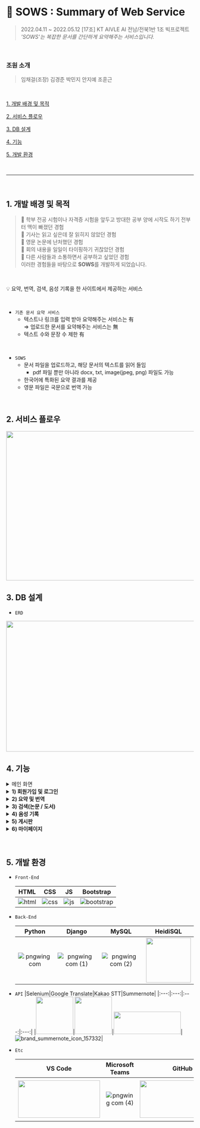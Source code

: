 <br>

# 📑 SOWS : Summary of Web Service
> 2022.04.11 ~ 2022.05.12 [17조] KT AIVLE AI 전남/전북1반 1조 빅프로젝트<br>
>  *'SOWS'는 복잡한 문서를 간단하게 요약해주는 서비스입니다.*

<br>

### 조원 소개
> 임채걸(조장) 김경준 박민지 안지예 조훈근

<br>

[1. 개발 배경 및 목적](#1-개발-배경-및-목적)

[2. 서비스 플로우](#2-서비스-플로우)

[3. DB 설계](#3-db-설계)

[4. 기능](#4-기능)

[5. 개발 환경](#5-개발-환경)

<br>

***

<br>

## 1. 개발 배경 및 목적
> 🤔 학부 전공 시험이나 자격증 시험을 앞두고 방대한 공부 양에 시작도 하기 전부터 맥이 빠졌던 경험<br> 🤔 기사는 읽고 싶은데 잘 읽히지 않았던 경험 <br> 🤔 영문 논문에 난처했던 경험 <br> 🤔 회의 내용을 일일이 타이핑하기 귀찮았던 경험 <br> 🤔 다른 사람들과 소통하면서 공부하고 싶었던 경험 <br>이러한 경험들을 바탕으로 **SOWS**를 개발하게 되었습니다.

<br>

💡 요약, 번역, 검색, 음성 기록을 한 사이트에서 제공하는 서비스

<!-- 문서 파일을 읽어 요약해주는 서비스 -->

<!-- - KT AIVLE 강의를 진행하면서 실습 하나하나에 여러가지 에러 발생 -->

<br>

- `기존 문서 요약 서비스`
  - 텍스트나 링크를 입력 받아 요약해주는 서비스는 有
  <br>⇒ 업로드한 문서를 요약해주는 서비스는 無
  - 텍스트 수와 문장 수 제한 有

 
<br>

- `SOWS`
  - 문서 파일을 업로드하고, 해당 문서의 텍스트를 읽어 들임
    - pdf 파일 뿐만 아니라 docx, txt, image(jpeg, png) 파일도 가능
  - 한국어에 특화된 요약 결과를 제공
  - 영문 파일은 국문으로 번역 가능

<br>

## 2. 서비스 플로우
<img src="https://velog.velcdn.com/images/jiyeah3108/post/3d88ab53-f995-44eb-9668-2740b239f900/image.png" width="740" height="400">

<br>


## 3. DB 설계
  - `ERD`
  <img src="https://velog.velcdn.com/images/jiyeah3108/post/c40b3c20-8376-4062-81ae-f5a0301c92d8/image.png" width="740" height="350">



<br>

## 4. 기능
<details>
  <summary>메인 화면</summary>
   <div markdown="1">       
     <br>
     <img src="https://velog.velcdn.com/images/jiyeah3108/post/d7288e97-9225-401e-a85e-8f2d1b06325d/image.PNG" width="740" height="400">
     <br>
     <text>⇒ 로그인, 요약, 검색, 게시판, 음성 기록을 한 눈에 확인하고 이동할 수 있는 페이지</text>
   </div>
 </details>

 <details>
    <summary><strong>1) 회원가입 및 로그인</strong></summary>
        <div markdown="1">  
            <h3>📝 회원가입</h3>
            <img src="https://velog.velcdn.com/images/jiyeah3108/post/a255f4b2-894d-4363-844d-c01821549450/image.PNG" width="740" height="400">
            <h3>🔓 로그인</h3>
            <img src="https://velog.velcdn.com/images/jiyeah3108/post/6d02986d-15b3-49ba-a3e4-2f44e8d67f5c/image.PNG" width="740" height="400">
            <br>
            <text>⇒ django 내장 모듈을 사용하여 회원가입, 로그인, 로그아웃 구현</text>
        </div>
</details>
 
 <details>
  <summary><strong>2) 요약 및 번역</strong></summary>
   <div markdown="1"> 
    <br>
     <h3>파일 업로드</h3>
     <img src="https://velog.velcdn.com/images/jiyeah3108/post/10a2e55c-e0db-4a2d-8de7-3000159504d4/image.PNG" width="740" height="400">
     <img src="https://velog.velcdn.com/images/jiyeah3108/post/cf6f8322-eb06-4f67-b57b-5a86b343c4ef/image.PNG" width="740" height="400">
    <br>
     <text>⇒ 파일 업로드 : Drag & Drop이나 업로드 버튼을 눌러 파일 업로드 가능<br>업로드 가능 파일 : PDF, Word, txt, img</text>
     <h3>파일 텍스트</h3>
     <img src="https://velog.velcdn.com/images/jiyeah3108/post/4533711f-154f-41dc-b66a-c60451d978bd/image.PNG" width="740" height="400">
    <br> 
    <text>⇒ 사용자가 업로드한 파일의 텍스트 전문 / 번역하거나 요약 가능 <br> KoBERT로 요약 기능을 구현했기 때문에 영문 파일인 경우 한글 번역을 한 후 요약하는 것을 권장</text>
     <h3>번역</h3>
     <img src="https://velog.velcdn.com/images/jiyeah3108/post/37036603-d159-478e-af20-93c15dc2de7a/image.PNG" width="740" height="400">
    <br> 
    <text>⇒ 영문을 국문으로 번역한 텍스트 전문(Google Translate API 이용) <br> 요약 버튼을 눌러 요약 가능</text>
     <h3>요약</h3>
     <img src="https://velog.velcdn.com/images/jiyeah3108/post/9379616f-5dbc-4ab7-9560-3f4d8bcd4909/image.PNG" width="740" height="400">
     <br>
     <text>⇒ 요약한 결과물<br>다운로드 버튼을 눌러 요약한 결과물을 txt 파일로 다운로드 가능</text>
   </div>
 </details>
 
 <details>
  <summary><strong>3) 검색(논문 / 도서)</strong></summary>
   <div markdown="1">
     <h3>검색 카테고리</h3> 
     <img src="https://velog.velcdn.com/images/jiyeah3108/post/98338dea-f993-453f-afd9-a8a54ecc0fdc/image.PNG" width="740" height="400">
    <br>
     <text>⇒ 메인 화면에서 검색 버튼을 누르면 이동하는 페이지<br>논문 검색과 도서 검색을 할 수 있음</text>
     <h3>🔎 논문 검색</h3> 
     <img src="https://velog.velcdn.com/images/jiyeah3108/post/3e5c2300-78cd-4007-98be-d50b4bc29640/image.PNG" width="740" height="400">
     <img src="https://velog.velcdn.com/images/jiyeah3108/post/e0c53e8f-de97-4e13-ad8d-e1368e1b052d/image.PNG" width="740" height="400">
     <img src="https://velog.velcdn.com/images/jiyeah3108/post/69bffbc6-2a9e-4c8e-99a0-80d2644452f6/image.PNG" width="740" height="400">
    <br>
     <text>⇒ Selenium을 이용하여 RISS 크롤링<br>검색된 논문 결과와 각 논문의 초록을 확인할 수 있음</text>
     <h3>🔎 도서 검색</h3> 
     <img src="https://velog.velcdn.com/images/jiyeah3108/post/c0ce3371-601f-46be-ab25-af3d7d6760f2/image.PNG" width="740" height="400">
     <img src="https://velog.velcdn.com/images/jiyeah3108/post/498dae76-5d14-477a-9db8-41979bd057ea/image.PNG" width="740" height="400">
    <br>
     <text>⇒ 교보문고를 크롤링한 결과를 확인할 수 있으며 바로가기를 통해 서점 링크로 이동 가능</text>
   </div>
 </details>
 
 <details>
  <summary><strong>4) 음성 기록</strong></summary>
   <div markdown="1">  
   <br>     
     <img src="https://velog.velcdn.com/images/jiyeah3108/post/65ba59a3-3cb7-47d9-835f-c99699db083f/image.PNG" width="740" height="400">
     <img src="https://velog.velcdn.com/images/jiyeah3108/post/5bd5dfa9-97b2-473d-afb2-bb4fdcd010f5/image.png" width="740" height="400">
     <br>
     <text>⇒ Kakao STT를 이용한 음성이 기록되고, 기록된 결과 텍스트 파일로 다운로드 가능</text>
   </div>
 </details>
 
 <details>
  <summary><strong>5) 게시판</strong></summary>
   <div markdown="1">
   <br>
     <h3>글 목록</h3> 
     <img src="https://velog.velcdn.com/images/jiyeah3108/post/c5c574b5-11c8-450a-8c45-1725dc7c48d7/image.PNG" width="740" height="400">
    <br>
     <text>⇒ Paginator로 9개의 글을 한 페이지에서 확인 가능</text>
     <h3>글 쓰기</h3>
     <img src="https://velog.velcdn.com/images/jiyeah3108/post/3ee276a1-c013-4518-ad09-7a71acec007c/image.PNG" width="740" height="400">
    <br>
     <text>⇒ Summernote Editor 사용</text>
     <h3>게시글</h3> 
     <img src="https://velog.velcdn.com/images/jiyeah3108/post/6346d9c9-9550-4ba5-bbbc-e0f87ab3371a/image.PNG" width="740" height="400">
     <h3>글 검색</h3> 
     <img src="https://velog.velcdn.com/images/jiyeah3108/post/93f568ac-51c7-42bb-ab66-9f3a4fe30088/image.PNG" width="740" height="400">
    <br>
     <text>⇒ 게시글 내 작성자, 글 내용, 글 제목을 기준으로 검색어와 관련된 게시글 출력</text>
   </div>
 </details>
 
 <details>
  <summary><strong>6) 마이페이지</strong></summary>
   <div markdown="1">    
     <br>
     <img src="https://velog.velcdn.com/images/jiyeah3108/post/9d611d45-f91c-4645-a0aa-c74b1a84e854/image.PNG" width="740" height="400">
     <img src="https://velog.velcdn.com/images/jiyeah3108/post/bf78ce58-6003-4a0a-85c7-ff865a412296/image.PNG" width="740" height="400">
     <br>
     <text>⇒ 사용자가 게시판에서 작성한 글, 댓글 단 글을 확인 가능</text>
     <h3>✏ 닉네임 수정</h3>
     <img src="https://velog.velcdn.com/images/jiyeah3108/post/75518efc-c223-4f87-ac6d-6891ebd2a773/image.PNG" width="740" height="400">
     <br>
   </div>
 </details>
<br>


<br>

## 5. 개발 환경

- `Front-End`

  |HTML|CSS|JS|Bootstrap|
  |:---:|:---:|:---:|:---:|
  |![html](https://user-images.githubusercontent.com/68097036/151471705-99458ff8-186c-435b-ac5c-f348fd836e40.png)|![css](https://user-images.githubusercontent.com/68097036/151471805-14e89a94-59e8-468f-8192-c10746b93896.png)|![js](https://user-images.githubusercontent.com/68097036/151471854-e0134a79-b7ef-4a0f-99fd-53e8ee5baf50.png)|![bootstrap](https://user-images.githubusercontent.com/68097036/151480381-2b23a8af-c6b4-43a6-96a6-ea69e0b953e0.png)|


- `Back-End`

  |Python|Django|MySQL|HeidiSQL|
  |:---:|:---:|:---:|:---:|
  |![pngwing com](https://user-images.githubusercontent.com/68097036/151479684-a85d26d4-e79e-47c9-9023-bf6d92f57536.png)|![pngwing com (1)](https://user-images.githubusercontent.com/68097036/151466729-9cad0405-85ad-454e-815a-1a4fd065f8b7.png)|![pngwing com (2)](https://user-images.githubusercontent.com/68097036/151466853-2b56fd0f-3aa9-424e-b17b-1c7cd991ffbf.png)|<img src="https://user-images.githubusercontent.com/68097036/151467351-5a359330-8d81-47b9-a33f-f7a5e0d69319.png" width="120" height="120">|

- `API`
  |Selenium|Google Translate|Kakao STT|Summernote|
  |:---:|:---:|:---:|:---:|
  |<img src="https://velog.velcdn.com/images/jiyeah3108/post/0483b261-99c6-4916-b7da-d19b8146d856/image.png" width="100" height="100">|<img src="https://velog.velcdn.com/images/jiyeah3108/post/042ab470-1c8d-4e98-922d-6853c0fdc063/image.png" width="100" height="100">|<img src="https://velog.velcdn.com/images/jiyeah3108/post/5756edcc-d4ef-43f3-8129-1ae40b9465da/image.png" width="180" height="60">|![brand_summernote_icon_157332](https://user-images.githubusercontent.com/68097036/151470431-2b196263-3c3f-425d-8fd0-0d6cf440e3d1.png)|


- `Etc`

  |VS Code|Microsoft Teams|GitHub|Notion|
  |:---:|:---:|:---:|:---:|
  |<img src="https://user-images.githubusercontent.com/68097036/151479933-01785e34-1283-4fca-a407-9fe284b50fa8.png" width="220" height="100">|![pngwing com (4)](https://user-images.githubusercontent.com/68097036/151467837-2cd89acd-2a92-45dd-b06b-e08e316b7695.png)|<img src="https://user-images.githubusercontent.com/68097036/151467910-0fda00cd-c08b-4869-a21e-a66d1d133ff5.png" width="230" height="100">|<img src="https://user-images.githubusercontent.com/68097036/151468186-82e630d3-8c3c-4c75-8243-e1efcba34926.png" width="220" height="110">|

<br>
